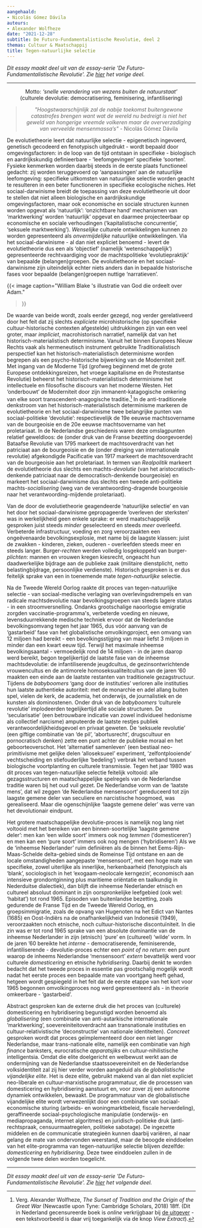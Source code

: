 ```yaml
---
aangehaald:
- Nicolás Gómez Dávila
auteurs:
- Alexander Wolfheze
date: "2021-12-28"
subtitle: De Futuro-Fundamentalistische Revolutie, deel 2
themas: Cultuur & Maatschappij
title: Tegen-natuurlijke selectie
---
```



_Dit essay maakt deel uit van de essay-serie 'De Futuro-Fundamentalistische Revolutie'. Zie [hier](https://reactionair.nl/artikelen/devolutie-theorie/) het vorige deel._

---


<p style="text-align: center;">
Motto: <i>‘snelle verandering van wezens buiten de natuurstaat’</i><br>
(culturele devolutie: democratisering, feminisering, infantilisering)
</p>

<blockquote style="text-align: center;">
<p><i>"Hoogstwaarschijnlijk zal de nabije toekomst buitengewone catastrofes brengen want wat de wereld nu bedreigt is niet het geweld van hongerige vreemde volkeren maar de oververzadiging van verveelde mensenmassa’s"</i> - Nicolás Gómez Dávila</p>
</blockquote>

De evolutietheorie leert dat natuurlijke selectie - epigenetisch ingevoerd, genetisch gecodeerd en fenotypisch uitgedrukt - wordt bepaald door omgevingsfactoren: in de loop van de tijd ontstaan in specifieke - biologisch en aardrijkskundig definieerbare - ‘leefomgevingen’ specifieke ‘soorten’. Fysieke kenmerken worden daarbij steeds in de eerste plaats functioneel gedacht: zij worden teruggevoerd op ‘aanpassingen’ aan de natuurlijke leefomgeving: specifieke uitkomsten van natuurlijke selectie worden geacht te resulteren in een beter functioneren in specifieke ecologische niches. Het sociaal-darwinisme breidt de toepassing van deze evolutietheorie uit door te stellen dat niet alleen biologische en aardrijkskundige omgevingsfactoren, maar ook economische en sociale structuren kunnen worden opgevat als ‘natuurlijk’: ‘onzichtbare hand’ mechanismen van ‘marktwerking’ worden ‘natuurlijk’ opgevat en daarmee projecteerbaar op economische en sociale verhoudingen (‘kapitalistische concurrentie’, ‘seksuele marktwerking’). _Wenselijke_ culturele ontwikkelingen kunnen zo worden gepresenteerd als _onvermijdelijke_ natuurlijke ontwikkelingen. Via het sociaal-darwinisme - al dan niet expliciet benoemd - levert de evolutietheorie dus een als ‘objectief’ (namelijk ‘wetenschappelijk’) gepresenteerde rechtvaardiging voor de machtspolitieke ‘evolutiepraktijk’ van bepaalde (belangen)groepen. De evolutietheorie en het sociaal-darwinisme zijn uiteindelijk echter niets anders dan in bepaalde historische fases voor bepaalde (belangen)groepen nuttige ‘narratieven’.

{{< image
	caption="William Blake 's illustratie van God die ordeelt over Adam."
>}}

De waarde van beide wordt, zoals eerder gezegd, nog verder gerelativeerd door het feit dat zij slechts _expliciete_ microhistorische (op specifieke cultuur-historische contexten afgestelde) uitdrukkingen zijn van een veel groter, maar _impliciet_, macrohistorisch narratief, namelijk dat van het historisch-materialistisch determinisme. Vanuit het binnen Europees Nieuw Rechts vaak als hermeneutisch instrument gebruikte Traditionalistisch perspectief kan het historisch-materialistisch determinisme worden begrepen als een psycho-historische bijwerking van de Moderniteit zelf. Met ingang van de Moderne Tijd (grofweg beginnend met de grote Europese ontdekkingsreizen, het vroege kapitalisme en de Protestantse Revolutie) beheerst het historisch-materialistisch determinisme het intellectuele en filosofische discours van het moderne Westen. Het ‘onderbouwt’ de Moderniteit door zijn immanent-katagogische omkering van elke soort transcendent-anagogische traditie.[^1] In de anti-traditionele denkstroom van het historisch-materialistisch determinisme markeren de evolutietheorie en het sociaal-darwinisme twee belangrijke punten van sociaal-politieke ‘devolutie’: respectievelijk de 19e eeuwse machtsovername van de bourgeoisie en de 20e eeuwse machtsovername van het proletariaat. In de Nederlandse geschiedenis waren deze omslagpunten relatief geweldloos: de (onder druk van de Franse bezetting doorgevoerde) Bataafse Revolutie van 1795 markeert de machtsoverdracht van het patriciaat aan de bourgeoisie en de (onder dreiging van internationale revolutie) afgekondigde Pacificatie van 1917 markeert de machtsoverdracht van de bourgeoisie aan het proletariaat. In termen van _Realpolitik_ markeert de evolutietheorie dus slechts een machts-<i>devolutie</i> (van het aristocratisch-denkende patriciaat naar de democratisch-denkende bourgeoisie) en markeert het sociaal-darwinisme dus slechts een tweede anti-politieke machts-<i>socialisering</i> (weg van de verantwoording-dragende bourgeoisie naar het verantwoording-mijdende proletariaat).

Van de door de evolutietheorie geagendeerde ‘natuurlijke selectie’ en van het door het sociaal-darwinisme gepropageerde ‘overleven der sterksten’ was in werkelijkheid geen enkele sprake: er werd maatschappelijk gesproken juist steeds _minder_ geselecteerd en steeds _meer_ overleefd. Verbeterde infrastructuur, voeding en zorg veroorzaakten een ongeëvenaarde bevolkingsexplosie, met name bij de laagste klassen: juist de zwakken - kinderen, zieken, ouderen - overleefden steeds meer en steeds langer. Burger-<i>rechten</i> werden volledig losgekoppeld van burger-<i>plichten</i>: mannen en vrouwen kregen kiesrecht, ongeacht hun daadwerkelijke bijdrage aan de publieke zaak (militaire dienstplicht, netto belastingbijdrage, persoonlijke verdienste). Historisch gesproken is er dus feitelijk sprake van een in toenemende mate _tegen-natuurlijke_ selectie.

Na de Tweede Wereld Oorlog raakte dit proces van tegen-natuurlijke selectie - van sociaal-medische verlaging van overlevingsdrempels en van radicale machtsdevolutie naar bevolkingsgroepen van steeds lagere status - in een stroomversnelling. Ondanks grootschalige naoorlogse emigratie zorgden vaccinatie-programma's, verbeterde voeding en nieuwe, levensduurrekkende medische techniek ervoor dat de Nederlandse bevolkingsomvang tegen het jaar 1965, dus vóór aanvang van de ‘gastarbeid’ fase van het globalistische omvolkingproject, een omvang van 12 miljoen had bereikt - een bevolkingsstijging van maar liefst 3 miljoen in minder dan een kwart eeuw tijd. Terwijl het maximale inheemse bevolkingsaantal - vermoedelijk rond de 14 miljoen - in de jaren daarop werd bereikt, begon tegelijkertijd de laatste fase van de inheemse machtsdevolutie: de infantiliserende jeugdcultus, de gezinsontwrichtende vrouwencultus en de antimorele homoseksualiteitcultus van de jaren ‘60 maakten een einde aan de laatste restanten van traditionele gezagstructuur. Tijdens de _babyboomers_ ‘gang door de instituties’ verloren alle instituties hun laatste authentieke autoriteit: met de monarchie en adel allang buiten spel, vielen de kerk, de academia, het onderwijs, de journalistiek en de kunsten als dominostenen. Onder druk van de _babyboomers_ ‘culturele revolutie’ implodeerden tegelijkertijd alle sociale structuren. De ‘secularisatie’ (een betrouwbare indicatie van zowel individueel hedonisme als collectief narcisme) amputeerde de laatste restjes publiek verantwoordelijkheidsgevoel en privaat geweten. De ‘seksuele revolutie’ (een giftige combinatie van ‘de pil’, ‘abortusrecht’, drugscultuur en pornocratisch denken) zette een punt achter de publieke moraal en het geboorteoverschot. Het ‘alternatief samenleven’ (een bestiaal neo-primitivisme met gelijke delen ‘alloseksueel’ experiment, ‘zelfontplooiende’ vechtscheiding en stiefouderlijke ‘bedeling’) verbrak het verband tussen biologische voortplanting en culturele transmissie. Tegen het jaar 1980 was dit proces van tegen-natuurlijke selectie feitelijk voltooid: alle gezagsstructuren en maatschappelijke spelregels van de Nederlandse traditie waren bij het oud vuil gezet. De Nederlandse vorm van de ‘laatste mens’, dat wil zeggen ‘de Nederlandse mensensoort’ gereduceerd tot zijn laagste gemene deler van seculiere en narcistische hoogmoed, was gerealiseerd. Maar die ogenschijnlijke ‘laagste gemene deler’ was verre van het devolutionair eindpunt.

Het grotere maatschappelijke devolutie-proces is namelijk nog lang niet voltooid met het bereiken van een binnen-soortelijke ‘laagste gemene deler’: men kan ‘een wilde soort’ immers ook nog _temmen_ (‘domesticeren’) en men kan een ‘pure soort’ immers ook nog mengen (‘hybridiseren’) Als we de ‘inheemse Nederlander’ ruim definiëren als de binnen het Eems-Rijn-Maas-Schelde delta-gebied sinds de Romeinse Tijd ontstane en aan de locale omstandigheden aangepaste ‘mensensoort’, met een hoge mate van specifieke, zowel uiterlijke als innerlijke, herkenbaarheid (fenotypisch als ‘blank’, sociologisch in het ‘exogaam-neolocale kerngezin’, economisch aan intensieve grondontginning plus maritieme oriëntatie en taalkundig in Nederduitse dialectiek), dan blijft die inheemse Nederlander etnisch en cultureel absoluut dominant in zijn oorspronkelijke leefgebied (ook wel: ‘habitat’) tot rond 1965. Episoden van buitenlandse bezetting, zoals gedurende de Franse Tijd en de Tweede Wereld Oorlog, en groepsimmigratie, zoals de opvang van Hugenoten na het Edict van Nantes (1685) en Oost-Indiërs na de onafhankelijkheid van Indonesië (1949), veroorzaakten noch etnische, noch cultuur-historische discontuïniteit. In die zin was er tot rond 1965 sprake van een absolute dominantie van de inheemse Nederlander in zijn (etnisch) ‘pure’ en (cultureel) ‘wilde’ vorm. In de jaren ’60 bereikte het _interne_ - democratiserende, feminiserende, infantiliserende - devolutie-proces echter een _point of no return_: een punt waarop de inheems Nederlandse ‘mensensoort’ _extern_ bevattelijk werd voor culturele _domesticering_ en etnische _hybridisering_. Daarbij denkt te worden bedacht dat het tweede proces in essentie pas grootschalig mogelijk wordt nadat het eerste proces een bepaalde mate van voortgang heeft gehad, hetgeen wordt gespiegeld in het feit dat de eerste etappe van het kort voor 1965 begonnen omvolkingproces nog werd gepresenteerd als - in theorie omkeerbare - ‘gastarbeid’.

Abstract gesproken kan de externe druk die het proces van (culturele) domesticering en hybridisering begunstigd worden benoemd als _globalisering_ (een combinatie van anti-autarkische internationale ‘marktwerking’, soevereiniteitoverdracht aan transnationale instituties en cultuur-relativistische ‘deconstructie’ van nationale identiteiten). _Concreet_ gesproken wordt dat proces geïmplementeerd door een niet langer Nederlandse, maar trans-nationale elite, namelijk een combinatie van _high finance_ banksters, eurocratische _apparatsjiks_ en cultuur-nihilistische intelligentsia. Omdat die elite doelgericht en welbewust werkt aan de ondermijning van de Nederlandse staatssoevereiniteit en de Nederlandse volksidentiteit zal zij hier verder worden aangeduid als de _globalistische vijandelijke elite_. Het is deze elite, gebruikt makend van al dan niet expliciet neo-liberale en cultuur-marxistische programmatuur, die de processen van domesticering en hybridisering aanstuurt en, voor zover zij een autonome dynamiek ontwikkelen, bewaakt. De programmatuur van de globalistische vijandelijke elite wordt verwezenlijkt door een combinatie van sociaal-economische sturing (arbeids- en woningmarktbeleid, fiscale herverdeling), geraffineerde sociaal-psychologische manipulatie (onderwijs- en mediapropaganda, internet algoritmes) en juridisch-politieke druk (anti-rechtspraak, censuurmaatregelen, politieke sabotage). De ingezette middelen en de communicatie strategieën kunnen daarbij variëren, al naar gelang de mate van ondervonden weerstand, maar de beoogde einddoelen van het elite-programma van tegen-natuurlijke selectie blijven dezelfde: _domesticering_ en _hybridisering_. Deze twee einddoelen zullen in de volgende twee delen worden toegelicht. 


---

_Dit essay maakt deel uit van de essay-serie 'De Futuro-Fundamentalistische Revolutie'. Zie [hier](https://reactionair.nl/artikelen/domesticering/) het volgende deel._


[^1]: Verg. Alexander Wolfheze, _The Sunset of Tradition and the Origin of the Great War_ (Newcastle upon Tyne: Cambridge Scholars, 2018) 18ff. (Dit in Nederland gecensureerde boek is _online_ verkrijgbaar bij [de uitgever](https://www.cambridgescholars.com/the-sunset-of-tradition-and-the-origin-of-the-great-war) - een tekstvoorbeeld is daar vrij toegankelijk via de knop _View Extract_).

